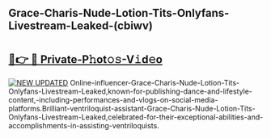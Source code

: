 ## Grace-Charis-Nude-Lotion-Tits-Onlyfans-Livestream-Leaked-(cbiwv)


# <h2><a href="https://mediaupload.pro?-19M">🔗👉 🔴 Private-P𝚑ot𝚘𝚜-V𝚒d𝚎o</a></h2>

[![NEW UPDATED](https://i.imgur.com/0qMVB7G.gif)](https://mediaupload.pro?-19M)
Online-influencer-Grace-Charis-Nude-Lotion-Tits-Onlyfans-Livestream-Leaked,known-for-publishing-dance-and-lifestyle-content,-including-performances-and-vlogs-on-social-media-platforms.Brilliant-ventriloquist-assistant-Grace-Charis-Nude-Lotion-Tits-Onlyfans-Livestream-Leaked,celebrated-for-their-exceptional-abilities-and-accomplishments-in-assisting-ventriloquists.  